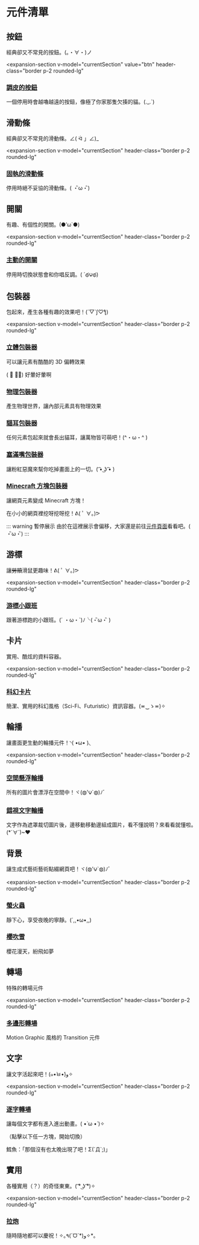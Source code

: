 <script setup>

import BaseCheckbox from '../../src/components/base-checkbox.vue';
import ExpansionSection from '../../src/components/expansion-section.vue';

import BtnNaughty from '../../src/components/btn-naughty/btn-naughty.vue';

import SliderStubborn from '../../src/components/slider-stubborn/examples/basic-usage.vue';

import ToggleProactive from '../../src/components/toggle-proactive/examples/basic-usage.vue';

import WrapperStereoscopic from '../../src/components/wrapper-stereoscopic/wrapper-stereoscopic.vue';
import WrapperStereoscopicLayer from '../../src/components/wrapper-stereoscopic/wrapper-stereoscopic-layer.vue';

import WrapperPhysics from '../../src/components/wrapper-physics/examples/basic-usage.vue';
import WrapperCatEar from '../../src/components/wrapper-cat-ear/examples/interactive-effect.vue';
import WrapperKirbyMouthfulMode from '../../src/components/wrapper-kirby-mouthful-mode/examples/basic-usage.vue';
import WrapperMinecraftBlock from '../../src/components/wrapper-minecraft-block/examples/other-block.vue';

import CursorSidekick from '../../src/components/cursor-sidekick/examples/basic-usage.vue';

import CardFuturistic from '../../src/components/card-futuristic/examples/mix-part.vue';

import CarouselSpaceFloating from '../../src/components/carousel-space-floating/examples/custom-posture.vue';
import CarouselAnamorphosisText from '../../src/components/carousel-anamorphosis-text/examples/basic-usage.vue';

import TransitionShape from '../../src/components/transition-shape/examples/basic-usage.vue';

import BgFirefly from '../../src/components/bg-firefly/examples/full-background.vue';
import BgSakuraFubuki from '../../src/components/bg-sakura-fubuki/examples/full-background.vue';

import TextCharactersTransition from '../../src/components/text-characters-transition/examples/custom-transition.vue';

import UtilPartyPopper from '../../src/components/util-party-popper/examples/wide-area-emit.vue';

import { ref } from 'vue';

const currentSection = ref('btn');
</script>

# 元件清單

## 按鈕

經典卻又不常見的按鈕。(。・∀・)ノ

<expansion-section
  v-model="currentSection"
  value="btn"
  header-class="border p-2 rounded-lg"
>

### [調皮的按鈕](./btn-naughty/) <Badge type="info" text="button" />

一個停用時會越嚕越遠的按鈕，像極了你家那隻欠揍的貓。(._.`)

<div class="flex w-full justify-center py-[20vh]">
  <btn-naughty label="(^._.^)ﾉ" z-index="99" disabled/>
</div>

</expansion-section>

## 滑動條

經典卻又不常見的滑動條。∠( ᐛ 」∠)_

<expansion-section
  v-model="currentSection"
  header-class="border p-2 rounded-lg"
>

### [固執的滑動條](./slider-stubborn/) <Badge type="info" text="slider" />

停用時絕不妥協的滑動條。( ・ิω・ิ)

<slider-stubborn class="h-[60vh]" z-index="999"/>

</expansion-section>

## 開關

有趣、有個性的開關。(●′ω`●)

<expansion-section
  v-model="currentSection"
  header-class="border p-2 rounded-lg"
>

### [主動的開關](./toggle-proactive/) <Badge type="info" text="toggle" />

停用時切換狀態會和你唱反調。( ´థ౪థ)

<toggle-proactive class="h-[60vh]" z-index="999"/>

</expansion-section>

## 包裝器

包起來，產生各種有趣的效果吧！(´▽`ʃ♡ƪ)

<expansion-section
  v-model="currentSection"
  header-class="border p-2 rounded-lg"
>

### [立體包裝器](./wrapper-stereoscopic/) <Badge type="info" text="wrapper" />

可以讓元素有酷酷的 3D 偏轉效果

<div class="flex">
  <wrapper-stereoscopic v-slot="wrapper">
  <div
    class=" p-10 border rounded flex-center"
    :style="wrapper.style"
  >
    <wrapper-stereoscopic-layer v-slot="layer01">
      <div
        class=" p-10 border rounded flex-center"
        :style="layer01.style"
      >
        <wrapper-stereoscopic-layer v-slot="layer02">
          <div class="text-xl font-bold">
            ( ﾟ ∀。) 好暈好暈啊
          </div>
        </wrapper-stereoscopic-layer>
      </div>
    </wrapper-stereoscopic-layer>
  </div>
</wrapper-stereoscopic>
</div>

### [物理包裝器](./wrapper-physics/) <Badge type="info" text="wrapper" />

產生物理世界，讓內部元素具有物理效果

<wrapper-physics />

### [貓耳包裝器](./wrapper-cat-ear/) <Badge type="info" text="wrapper" />

任何元素包起來就會長出貓耳，讓萬物皆可萌吧！(^・ω・^ )

<wrapper-cat-ear class="h-[70vh]" />

### [塞滿嘴包裝器](./wrapper-kirby-mouthful-mode/) <Badge type="info" text="wrapper" />

讓粉紅惡魔來幫你吃掉畫面上的一切。( ͡• ͜ʖ ͡• )

<wrapper-kirby-mouthful-mode class="h-[70vh]" />

### [Minecraft 方塊包裝器](./wrapper-minecraft-block/) <Badge type="info" text="wrapper" />

讓網頁元素變成 Minecraft 方塊！

在小小的網頁裡挖呀挖呀挖！ᕕ( ﾟ ∀。)ᕗ

<!-- <wrapper-minecraft-block  /> -->
::: warning 暫停展示
由於在這裡展示會偏移，大家還是前往[元件頁面](./wrapper-minecraft-block/)看看吧。( ・ิω・ิ)
:::

</expansion-section>

## 游標

讓~~勞贖~~滑鼠更趣味！ᕕ( ﾟ ∀。)ᕗ

<expansion-section
  v-model="currentSection"
  header-class="border p-2 rounded-lg"
>

### [游標小跟班](./cursor-sidekick/) <Badge type="info" text="cursor" />

跟著游標跑的小跟班。(´ ・ω・`)ﾉ╰(・ิω・ิ )

<cursor-sidekick  />

</expansion-section>

## 卡片

實用、酷炫的資料容器。

<expansion-section
  v-model="currentSection"
  header-class="border p-2 rounded-lg"
>

### [科幻卡片](./card-futuristic/) <Badge type="info" text="card" />

簡潔、實用的科幻風格（Sci-Fi、Futuristic）資訊容器。(≖‿ゝ≖)✧

<card-futuristic  />

</expansion-section>

## 輪播

讓畫面更生動的輪播元件！◝( •ω• )◟

<expansion-section
  v-model="currentSection"
  header-class="border p-2 rounded-lg"
>

### [空間懸浮輪播](./carousel-space-floating/) <Badge type="info" text="carousel" />

所有的圖片會漂浮在空間中！ヾ(◍'౪`◍)ﾉﾞ

<div class="h-[70vh]">
  <carousel-space-floating  />
</div>

### [錯視文字輪播](./carousel-anamorphosis-text/) <Badge type="info" text="carousel" />

文字作為遮罩裁切圖片後，邊移動移動邊組成圖片，看不懂說明？來看看就懂啦。(*´∀`)~♥

<div>
  <carousel-anamorphosis-text  />
</div>

</expansion-section>

## 背景

讓生成式藝術藝術點綴網頁吧！ヾ(◍'౪`◍)ﾉﾞ

<expansion-section
  v-model="currentSection"
  header-class="border p-2 rounded-lg"
>

### [螢火蟲](./bg-firefly/) <Badge type="info" text="bg" />

靜下心，享受夜晚的寧靜。(´,,•ω•,,)

<bg-firefly class="h-[70vh]" />

### [櫻吹雪](./bg-sakura-fubuki/) <Badge type="info" text="bg" />

櫻花漫天，紛飛如夢

<bg-sakura-fubuki class="h-[70vh]" />

</expansion-section>

## 轉場

特殊的轉場元件

<expansion-section
  v-model="currentSection"
  header-class="border p-2 rounded-lg"
>

### [多邊形轉場](./transition-shape/) <Badge type="info" text="transition" />

Motion Graphic 風格的 Transition 元件

<transition-shape  />

</expansion-section>

## 文字

讓文字活起來吧！(๑•̀ㅂ•́)و✧

<expansion-section
  v-model="currentSection"
  header-class="border p-2 rounded-lg"
>

### [逐字轉場](./text-characters-transition/) <Badge type="info" text="text" />

讓每個文字都有進入進出動畫。( •̀ ω •́ )✧

（點擊以下任一方塊，開始切換）

<text-characters-transition  />

鱈魚：「那個沒有也太晚出現了吧！Σ(ˊДˋ;)」

</expansion-section>

## 實用

各種實用（？）的奇怪東東。( ͡° ͜ʖ ͡°)✧

<expansion-section
  v-model="currentSection"
  header-class="border p-2 rounded-lg"
>

### [拉炮](./util-party-popper/) <Badge type="info" text="util" />

隨時隨地都可以慶祝！✧｡٩(ˊᗜˋ*)و✧*｡

<util-party-popper class="h-[70vh]" />

</expansion-section>
